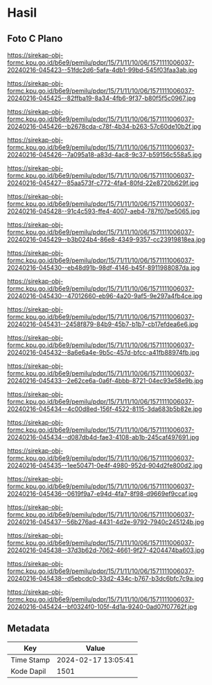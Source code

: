 # Hasil

## Foto C Plano

https://sirekap-obj-formc.kpu.go.id/b6e9/pemilu/pdpr/15/71/11/10/06/1571111006037-20240216-045423--51fdc2d6-5afa-4db1-99bd-545f03faa3ab.jpg

https://sirekap-obj-formc.kpu.go.id/b6e9/pemilu/pdpr/15/71/11/10/06/1571111006037-20240216-045425--82ffba19-8a34-4fb6-9f37-b80f5f5c0967.jpg

https://sirekap-obj-formc.kpu.go.id/b6e9/pemilu/pdpr/15/71/11/10/06/1571111006037-20240216-045426--b2678cda-c78f-4b34-b263-57c60de10b2f.jpg

https://sirekap-obj-formc.kpu.go.id/b6e9/pemilu/pdpr/15/71/11/10/06/1571111006037-20240216-045426--7a095a18-a83d-4ac8-9c37-b59156c558a5.jpg

https://sirekap-obj-formc.kpu.go.id/b6e9/pemilu/pdpr/15/71/11/10/06/1571111006037-20240216-045427--85aa573f-c772-4fa4-80fd-22e8720b629f.jpg

https://sirekap-obj-formc.kpu.go.id/b6e9/pemilu/pdpr/15/71/11/10/06/1571111006037-20240216-045428--91c4c593-ffe4-4007-aeb4-787f07be5065.jpg

https://sirekap-obj-formc.kpu.go.id/b6e9/pemilu/pdpr/15/71/11/10/06/1571111006037-20240216-045429--b3b024b4-86e8-4349-9357-cc23919818ea.jpg

https://sirekap-obj-formc.kpu.go.id/b6e9/pemilu/pdpr/15/71/11/10/06/1571111006037-20240216-045430--eb48d91b-98df-4146-b45f-8911988087da.jpg

https://sirekap-obj-formc.kpu.go.id/b6e9/pemilu/pdpr/15/71/11/10/06/1571111006037-20240216-045430--47012660-eb96-4a20-9af5-9e297a4fb4ce.jpg

https://sirekap-obj-formc.kpu.go.id/b6e9/pemilu/pdpr/15/71/11/10/06/1571111006037-20240216-045431--2458f879-84b9-45b7-b1b7-cb17efdea6e6.jpg

https://sirekap-obj-formc.kpu.go.id/b6e9/pemilu/pdpr/15/71/11/10/06/1571111006037-20240216-045432--8a6e6a4e-9b5c-457d-bfcc-a41fb88974fb.jpg

https://sirekap-obj-formc.kpu.go.id/b6e9/pemilu/pdpr/15/71/11/10/06/1571111006037-20240216-045433--2e62ce6a-0a6f-4bbb-8721-04ec93e58e9b.jpg

https://sirekap-obj-formc.kpu.go.id/b6e9/pemilu/pdpr/15/71/11/10/06/1571111006037-20240216-045434--4c00d8ed-156f-4522-8115-3da683b5b82e.jpg

https://sirekap-obj-formc.kpu.go.id/b6e9/pemilu/pdpr/15/71/11/10/06/1571111006037-20240216-045434--d087db4d-fae3-4108-ab1b-245caf497691.jpg

https://sirekap-obj-formc.kpu.go.id/b6e9/pemilu/pdpr/15/71/11/10/06/1571111006037-20240216-045435--1ee50471-0e4f-4980-952d-904d2fe800d2.jpg

https://sirekap-obj-formc.kpu.go.id/b6e9/pemilu/pdpr/15/71/11/10/06/1571111006037-20240216-045436--0619f9a7-e94d-4fa7-8f98-d9669ef9ccaf.jpg

https://sirekap-obj-formc.kpu.go.id/b6e9/pemilu/pdpr/15/71/11/10/06/1571111006037-20240216-045437--56b276ad-4431-4d2e-9792-7940c245124b.jpg

https://sirekap-obj-formc.kpu.go.id/b6e9/pemilu/pdpr/15/71/11/10/06/1571111006037-20240216-045438--37d3b62d-7062-4661-9f27-4204474ba603.jpg

https://sirekap-obj-formc.kpu.go.id/b6e9/pemilu/pdpr/15/71/11/10/06/1571111006037-20240216-045438--d5ebcdc0-33d2-434c-b767-b3dc6bfc7c9a.jpg

https://sirekap-obj-formc.kpu.go.id/b6e9/pemilu/pdpr/15/71/11/10/06/1571111006037-20240216-045424--bf0324f0-105f-4d1a-9240-0ad07f07762f.jpg


## Metadata

| Key        | Value               |
| ---------- | ------------------- |
| Time Stamp | 2024-02-17 13:05:41 |
| Kode Dapil | 1501                |




